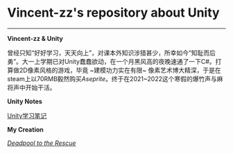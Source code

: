 # Vincent-zz's repository about Unity
---
**Vincent-zz & Unity** 

曾经只知“好好学习，天天向上”，对课本外知识涉猎甚少，所幸如今“知耻而后勇”。大一上学期已对Unity蠢蠢欲动，在一个月黑风高的夜晚速通了一下C#。打算做2D像素风格的游戏，毕竟 ~建模功力实在有限~ 像素艺术博大精深，于是在steam上以70RMB毅然购买*Aseprite*。终于在2021~2022这个寒假的爆竹声与麻将声中开始干活。

**Unity Notes** 

[Unity学习笔记](https://github.com/Vincent-zz/Unity/blob/main/UnityNotes.md) 

**My Creation** 

[*Deadpool to the Rescue*]() 
